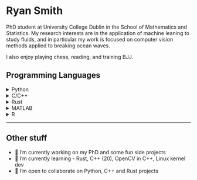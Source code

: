 # Ryan Smith

PhD student at University College Dublin in the School of Mathematics and Statistics. My research interests are in the application of machine leaning to study fluids, and in particular my work is focused on computer vision methods applied to breaking ocean waves.

I also enjoy playing chess, reading, and training BJJ.

<!---

[![Anurag's GitHub stats](https://github-readme-stats.vercel.app/api?username=ryan597&count_private=true&theme=onedark&show_icons=true)](https://github.com/ryan597/github-readme-stats)
[![Top Langs](https://github-readme-stats.vercel.app/api/top-langs/?username=ryan597&layout=compact&theme=onedark&langs_count=6&hide=Vim%20Script,Jupyter%20Notebook,matlab,Objective-C)](https://github.com/anuraghazra/github-readme-stats)

--->

## Programming Languages

<details>
<summary>Python</summary>

- Pytorch
- Tensorflow
- SciKit-Learn
- Pandas
- Numpy
- Image analysis
- OpenCV
- Matplotlib/Seaborn/Plotly
- Object Oriented Programming

</details>

<details>
<summary>C/C++</summary>

- Fluid Simulation (C)
- Object Oriented Programming (C++)
- OpenCV (C++)
- MakeFiles, CMake, Meson/Ninja

</details>

<details>
<summary>Rust</summary>

- (In progress)...

</details>

<details>
<summary>MATLAB</summary>

- Scientific programming and scripting

</details>

<details>
<summary>R</summary>

- Statistical and exploratory data analysis
- Experience teaching R programming for University undergraduates for Statistics modules

</details>

---

## Other stuff

- 🔭 I’m currently working on my PhD and some fun side projects
- 🌱 I’m currently learning - Rust, C++ (20), OpenCV in C++, Linux kernel dev
- 👯 I’m open to collaborate on Python, C++ and Rust projects

